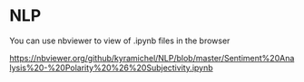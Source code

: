 # NLP

You can use nbviewer to view of .ipynb files in the browser

https://nbviewer.org/github/kyramichel/NLP/blob/master/Sentiment%20Analysis%20-%20Polarity%20%26%20Subjectivity.ipynb
